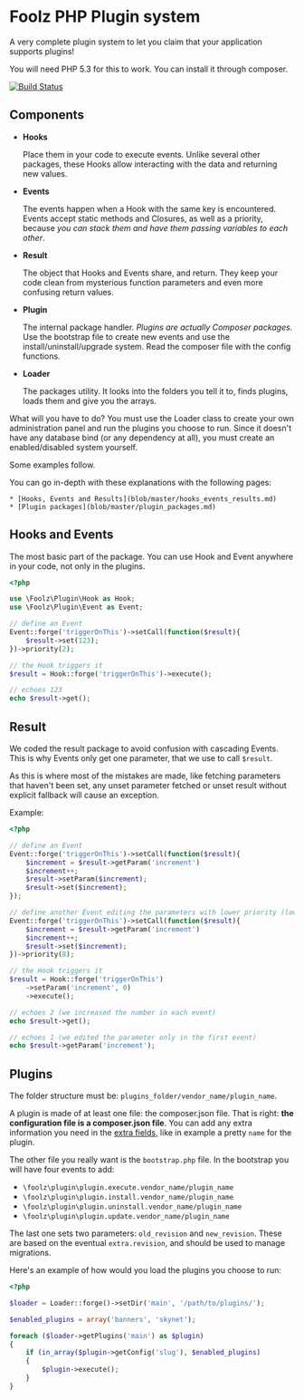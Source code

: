 Foolz PHP Plugin system
=======================

A very complete plugin system to let you claim that your application supports plugins!

You will need PHP 5.3 for this to work. You can install it through composer.

[![Build Status](https://secure.travis-ci.org/FoolRulez/Plugin.png)](http://travis-ci.org/FoolRulez/Plugin)

## Components

* __Hooks__

	Place them in your code to execute events. Unlike several other packages, these Hooks allow interacting with the data and returning new values.

* __Events__

	The events happen when a Hook with the same key is encountered. Events accept static methods and Closures, as well as a priority, because _you can stack them and have them passing variables to each other_.

* __Result__

	The object that Hooks and Events share, and return. They keep your code clean from mysterious function parameters and even more confusing return values.

* __Plugin__

	The internal package handler. _Plugins are actually Composer packages._ Use the bootstrap file to create new events and use the install/uninstall/upgrade system. Read the composer file with the config functions.

* __Loader__

	The packages utility. It looks into the folders you tell it to, finds plugins, loads them and give you the arrays.

What will you have to do? You must use the Loader class to create your own administration panel and run the plugins you choose to run. Since it doesn't have any database bind (or any dependency at all), you must create an enabled/disabled system yourself.

Some examples follow.

You can go in-depth with these explanations with the following pages:

	* [Hooks, Events and Results](blob/master/hooks_events_results.md)
	* [Plugin packages](blob/master/plugin_packages.md)

## Hooks and Events

The most basic part of the package. You can use Hook and Event anywhere in your code, not only in the plugins.

```php
<?php

use \Foolz\Plugin\Hook as Hook;
use \Foolz\Plugin\Event as Event;

// define an Event
Event::forge('triggerOnThis')->setCall(function($result){
	$result->set(123);
})->priority(2);

// the Hook triggers it
$result = Hook::forge('triggerOnThis')->execute();

// echoes 123
echo $result->get();
```

## Result

We coded the result package to avoid confusion with cascading Events. This is why Events only get one parameter, that we use to call `$result`.

As this is where most of the mistakes are made, like fetching parameters that haven't been set, any unset parameter fetched or unset result without explicit fallback will cause an exception.

Example:
```php
<?php

// define an Event
Event::forge('triggerOnThis')->setCall(function($result){
	$increment = $result->getParam('increment')
	$increment++;
	$result->setParam($increment);
	$result->set($increment);
});

// define another Event editing the parameters with lower priority (lower number is higher priority, default is 5)
Event::forge('triggerOnThis')->setCall(function($result){
	$increment = $result->getParam('increment')
	$increment++;
	$result->set($increment);
})->priority(8);

// the Hook triggers it
$result = Hook::forge('triggerOnThis')
	->setParam('increment', 0)
	->execute();

// echoes 2 (we increased the number in each event)
echo $result->get();

// echoes 1 (we edited the parameter only in the first event)
echo $result->getParam('increment');
```

## Plugins

The folder structure must be: `plugins_folder/vendor_name/plugin_name`.

A plugin is made of at least one file: the composer.json file. That is right: __the configuration file is a composer.json file__. You can add any extra information you need in the [extra fields](http://getcomposer.org/doc/04-schema.md#extra), like in example a pretty `name` for the plugin.

The other file you really want is the `bootstrap.php` file. In the bootstrap you will have four events to add:

* `\foolz\plugin\plugin.execute.vendor_name/plugin_name`
* `\foolz\plugin\plugin.install.vendor_name/plugin_name`
* `\foolz\plugin\plugin.uninstall.vendor_name/plugin_name`
* `\foolz\plugin\plugin.update.vendor_name/plugin_name`

The last one sets two parameters: `old_revision` and `new_revision`. These are based on the eventual `extra.revision`, and should be used to manage migrations.

Here's an example of how would you load the plugins you choose to run:

```php
<?php

$loader = Loader::forge()->setDir('main', '/path/to/plugins/');

$enabled_plugins = array('banners', 'skynet');

foreach ($loader->getPlugins('main') as $plugin)
{
	if (in_array($plugin->getConfig('slug'), $enabled_plugins)
	{
		$plugin->execute();
	}
}
```